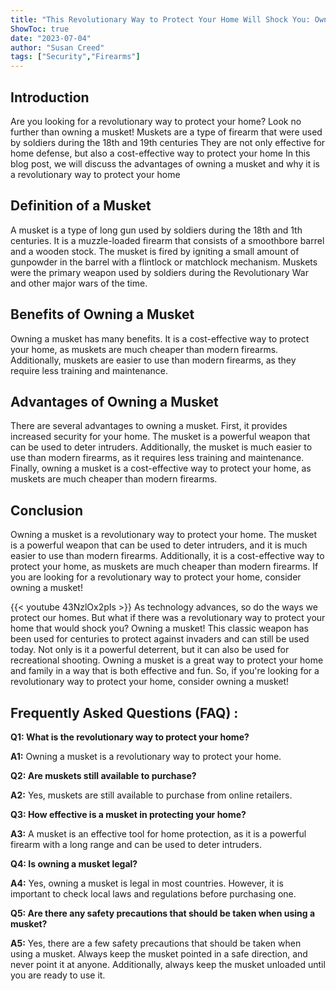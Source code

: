 ```yaml
---
title: "This Revolutionary Way to Protect Your Home Will Shock You: Own a Musket!"
ShowToc: true 
date: "2023-07-04"
author: "Susan Creed" 
tags: ["Security","Firearms"]
---
```

## Introduction

Are you looking for a revolutionary way to protect your home? Look no further than owning a musket! Muskets are a type of firearm that were used by soldiers during the 18th and 19th centuries They are not only effective for home defense, but also a cost-effective way to protect your home In this blog post, we will discuss the advantages of owning a musket and why it is a revolutionary way to protect your home 

## Definition of a Musket

A musket is a type of long gun used by soldiers during the 18th and 1th centuries. It is a muzzle-loaded firearm that consists of a smoothbore barrel and a wooden stock. The musket is fired by igniting a small amount of gunpowder in the barrel with a flintlock or matchlock mechanism. Muskets were the primary weapon used by soldiers during the Revolutionary War and other major wars of the time. 

## Benefits of Owning a Musket

Owning a musket has many benefits. It is a cost-effective way to protect your home, as muskets are much cheaper than modern firearms. Additionally, muskets are easier to use than modern firearms, as they require less training and maintenance. 

## Advantages of Owning a Musket

There are several advantages to owning a musket. First, it provides increased security for your home. The musket is a powerful weapon that can be used to deter intruders. Additionally, the musket is much easier to use than modern firearms, as it requires less training and maintenance. Finally, owning a musket is a cost-effective way to protect your home, as muskets are much cheaper than modern firearms. 

## Conclusion

Owning a musket is a revolutionary way to protect your home. The musket is a powerful weapon that can be used to deter intruders, and it is much easier to use than modern firearms. Additionally, it is a cost-effective way to protect your home, as muskets are much cheaper than modern firearms. If you are looking for a revolutionary way to protect your home, consider owning a musket!

{{< youtube 43NzlOx2pIs >}} 
As technology advances, so do the ways we protect our homes. But what if there was a revolutionary way to protect your home that would shock you? Owning a musket! This classic weapon has been used for centuries to protect against invaders and can still be used today. Not only is it a powerful deterrent, but it can also be used for recreational shooting. Owning a musket is a great way to protect your home and family in a way that is both effective and fun. So, if you're looking for a revolutionary way to protect your home, consider owning a musket!

## Frequently Asked Questions (FAQ) :
**Q1: What is the revolutionary way to protect your home?**

**A1:** Owning a musket is a revolutionary way to protect your home.

**Q2: Are muskets still available to purchase?**

**A2:** Yes, muskets are still available to purchase from online retailers.

**Q3: How effective is a musket in protecting your home?**

**A3:** A musket is an effective tool for home protection, as it is a powerful firearm with a long range and can be used to deter intruders.

**Q4: Is owning a musket legal?**

**A4:** Yes, owning a musket is legal in most countries. However, it is important to check local laws and regulations before purchasing one.

**Q5: Are there any safety precautions that should be taken when using a musket?**

**A5:** Yes, there are a few safety precautions that should be taken when using a musket. Always keep the musket pointed in a safe direction, and never point it at anyone. Additionally, always keep the musket unloaded until you are ready to use it.



